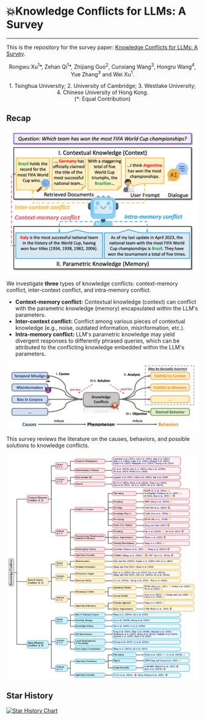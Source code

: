 # 💥Knowledge Conflicts for LLMs: A Survey

---

This is the repository for the survey paper: [Knowledge Conflicts for LLMs: A Survey](https://arxiv.org/abs/2403.08319).

<p align="center">
Rongwu Xu<sup>1</sup>*, Zehan Qi<sup>1</sup>*, Zhijiang Guo<sup>2</sup>, Cunxiang Wang<sup>3</sup>, Hongru Wang<sup>4</sup>, Yue Zhang<sup>3</sup> and Wei Xu<sup>1</sup>.
</p> 

<p align="center">
1. Tsinghua University; 2. University of Cambridge; 3. Westlake University; 4. Chinese University of Hong Kong.<br>
 (*: Equal Contribution)
</p> 

## Recap

<img src="./figures/Types-of-conflicts.png" alt="Types-of-conflicts" style="zoom:50%;" />

We investigate **three** types of knowledge conflicts: context-memory conflict, inter-context conflict, and intra-memory conflict.

- **Context-memory conflict:** Contextual knowledge (context) can conflict with the parametric knowledge (memory) encapsulated within the LLM's parameters.
- **Inter-context conflict:** Conflict among various pieces of contextual knowledge (e.g., noise, outdated information, misinformation, etc.).
- **Intra-memory conflict:** LLM's parametric knowledge may yield divergent responses to differently phrased queries, which can be attributed to the conflicting knowledge embedded within the LLM's parameters.

<img src="./figures/Method.png" alt="Taxonomy" style="zoom:80%;" />

This survey reviews the literature on the causes, behaviors, and possible solutions to knowledge conflicts.

<img src="./figures/Taxonomy.png" alt="Taxonomy" style="zoom:100%;" />

##  Star History  

[![Star History Chart](https://api.star-history.com/svg?repos=pillowsofwind/Knowledge-Conflicts-Survey&type=Date)](https://star-history.com/#pillowsofwind/Knowledge-Conflicts-Survey&Date)